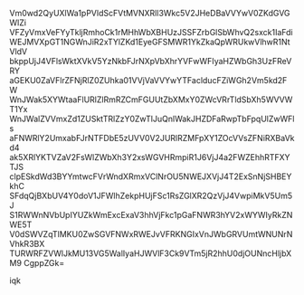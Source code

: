 Vm0wd2QyUXlWa1pPVldScFVtMVNXRll3Wkc5V2JHeDBaVVYwV0ZKdGVGWlZi
VFZyVmxVeFYyTkljRmhoCk1rMHhWbXBHUzJSSFZrbGlSbWhvQ2sxck1IaFdi
WEJMVXpGT1NGWnJiR2xTYlZKd1EyeGFSMWR1YkZkaQpWRUkwVlhwR1NtVldV
bkppUjJ4VFlsWktXVkV5YzNkbFJrNXpVbXhrYVFwWFIyaHZWbGh3UzFReVRY
aGEKU0ZaVFlrZFNjRlZ0ZUhka01VVjVaVVYwYTFaclducFZiWGh2Vm5kd2FW
WnJWak5XYWtaaFlURlZlRmRZCmFGUUtZbXMxY0ZWcVRrTldSbXh5WVVWT1Yx
WnJWalZVVmxZd1ZUSktTRlZzY0ZwTlJuQnlWakJHZDFaRwpTbFpqUlZwWFls
aFNWRlY2UmxabFJrNTFDbE5zUVV0V2JURlRZMFpXY1ZOcVVsZFNiRXBaVkd4
ak5XRlYKTVZaV2FsWlZWbXh3Y2xsWGVHRmpiR1J6VjJ4a2FWZEhhRTFXYTJS
clpESkdWd3BYYmtwcFVrWndXRmxVClNrOU5NWEJXVjJ4T2ExSnNjSHBEYkhC
SFdqQjBXbUV4Y0doV1JFWlhZekpHUjFSc1RsZGlXR2QzVjJ4VwpiMkV5Um5J
S1RWWnNVbUpIYUZkWmExcExaV3hhVjFkc1pGaFNWR3hYV2xWYWIyRkZNWE5T
V0dSWVZqTlMKU0ZwSGVFNWxRWEJvVFRKNGIxVnJWbGRVUmtWNUNrNVhkR3BX
TURWRFZVWlJkMU13VG5WalIyaHJWVlF3Ck9VTm5jR2hhU0djOUNncHljbXM9
CgppZGk=

iqk